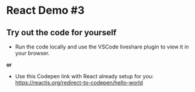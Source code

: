 # React Demo #3

## Try out the code for yourself

- Run the code locally and use the VSCode liveshare plugin to view it in your browser.

**or**

- Use this Codepen link with React already setup for you: https://reactjs.org/redirect-to-codepen/hello-world
